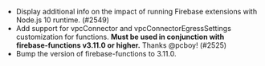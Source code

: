- Display additional info on the impact of running Firebase extensions with Node.js 10 runtime. (#2549)
- Add support for vpcConnector and vpcConnectorEgressSettings customization for functions. **Must be used in conjunction with firebase-functions v3.11.0 or higher.** Thanks @pcboy! (#2525)
- Bump the version of firebase-functions to 3.11.0.
